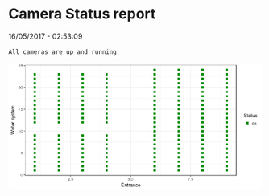 Camera Status report
================
16/05/2017 - 02:53:09

    All cameras are up and running

![](camreport_files/figure-markdown_github/unnamed-chunk-2-1.png)

